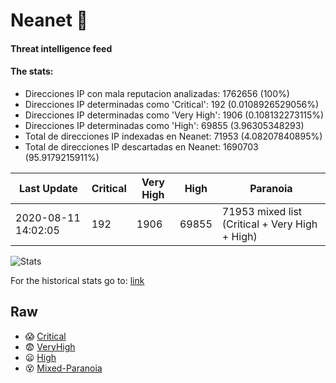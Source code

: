 # Neanet :hocho:
#### Threat intelligence feed
#### The stats:

- Direcciones IP con mala reputacion analizadas: 1762656 (100%)
- Direcciones IP determinadas como 'Critical':  192 (0.0108926529056%)
- Direcciones IP determinadas como 'Very High':  1906 (0.108132273115%)
- Direcciones IP determinadas como 'High':  69855 (3.96305348293)
- Total de direcciones IP indexadas en Neanet:  71953 (4.08207840895%)
- Total de direcciones IP descartadas en Neanet:  1690703 (95.9179215911%)

| Last Update | Critical | Very High | High | Paranoia |
| --- | --- | --- | --- | --- |
| 2020-08-11 14:02:05 | 192 | 1906 | 69855 | 71953 mixed list (Critical + Very High + High)|

![Stats](https://docs.google.com/spreadsheets/d/e/2PACX-1vSnaNMIXVabIpDJjufMlzH7poXnshF3mgd8Is1g9ytUEzVsP5my4Trn8f-xkoLLQ38xpL3HtmUexLo6/pubchart?oid=501124687&format=image)

For the historical stats go to: [link](/stats.csv)
## Raw
- :scream: [Critical](https://raw.githubusercontent.com/JavaGarcia/Neanet/master/blacklists/neanet_critical.txt)
- :fearful: [VeryHigh](https://raw.githubusercontent.com/JavaGarcia/Neanet/master/blacklists/neanet_veryHigh.txtt)
- :frowning: [High](https://raw.githubusercontent.com/JavaGarcia/Neanet/master/blacklists/neanet_high.txt)
- :dizzy_face: [Mixed-Paranoia](https://raw.githubusercontent.com/JavaGarcia/Neanet/master/blacklists/neanet_all.txt)







































































































